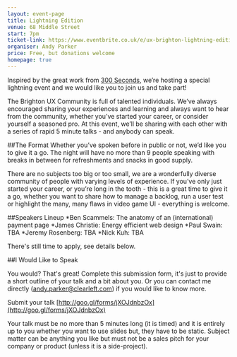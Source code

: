 ```yaml
---
layout: event-page
title: Lightning Edition
venue: 68 Middle Street
start: 7pm
ticket-link: https://www.eventbrite.co.uk/e/ux-brighton-lightning-edition-tickets-19098567329
organiser: Andy Parker
price: Free, but donations welcome
homepage: true
---
```


Inspired by the great work from [300 Seconds](300seconds.co.uk), we’re hosting a special lightning event and we would like you to join us and take part!

The Brighton UX Community is full of talented individuals. We’ve always encouraged sharing your experiences and learning and always want to hear from the community, whether you’ve started your career, or consider yourself a seasoned pro. At this event, we’ll be sharing with each other with a series of rapid 5 minute talks - and anybody can speak.

##The Format
Whether you’ve spoken before in public or not, we’d like you to give it a go. The night will have no more than 9 people speaking with breaks in between for refreshments and snacks in good supply.

There are no subjects too big or too small, we are a wonderfully diverse community of people with varying levels of experience. If you’ve only just started your career, or you’re long in the tooth - this is a great time to give it a go, whether you want to share how to manage a backlog, run a user test or highlight the many, many flaws in video game UI - everything is welcome.

##Speakers Lineup
*Ben Scammels: The anatomy of an (international) payment page
*James Christie: Energy efficient web design
*Paul Swain: TBA
*Jeremy Rosenberg: TBA
*Nick Kuh: TBA

There's still time to apply, see details below.

##I Would Like to Speak

You would? That's great!
Complete this submission form, it's just to provide a short outline of your talk and a bit about you. Or you can contact me directly (andy.parker@clearleft.com) if you would like to know more.

Submit your talk [http://goo.gl/forms/jXOJdnbzOx](http://goo.gl/forms/jXOJdnbzOx)

Your talk must be no more than 5 minutes long (it is timed) and it is entirely up to you whether you want to use slides but, they have to be static. Subject matter can be anything you like but must not be a sales pitch for your company or product (unless it is a side-project).
